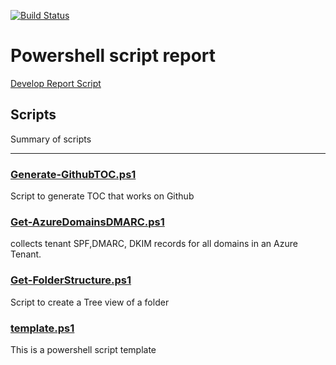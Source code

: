 [![Build Status](https://dev.azure.com/familie-boers/Powershell/_apis/build/status/LeonB87.Powershell-Scripts?branchName=develop)](https://dev.azure.com/familie-boers/Powershell/_build/latest?definitionId=10&branchName=develop) 

# Powershell script report
[Develop Report Script](https://pscodehealth.blob.core.windows.net/pscodehealthcontainer/develop-PSCodeHealthReport.html) 

## Scripts
Summary of scripts
---

### [Generate-GithubTOC.ps1](/Powershell/Scripts/Generate-GithubTOC/Generate-GithubTOC.md)

Script to generate TOC that works on Github

### [Get-AzureDomainsDMARC.ps1](/Powershell/Scripts/Get-AzureDomainsDMARC/Get-AzureDomainsDMARC.md)

collects tenant SPF,DMARC, DKIM records for all domains in an Azure Tenant.

### [Get-FolderStructure.ps1](/Powershell/Scripts/Get-FolderStructure/Get-FolderStructure.md)

Script to create a Tree view of a folder

### [template.ps1](/Powershell/Scripts/template/template.md)

This is a powershell script template

